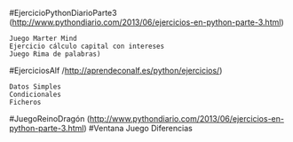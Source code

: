 #EjercicioPythonDiarioParte3 (http://www.pythondiario.com/2013/06/ejercicios-en-python-parte-3.html)

    Juego Marter Mind
    Ejercicio cálculo capital con intereses
    Juego Rima de palabras)  

#EjerciciosAlf /http://aprendeconalf.es/python/ejercicios/) 

    Datos Simples
    Condicionales
    Ficheros	   
#JuegoReinoDragón (http://www.pythondiario.com/2013/06/ejercicios-en-python-parte-3.html) 
#Ventana Juego Diferencias
